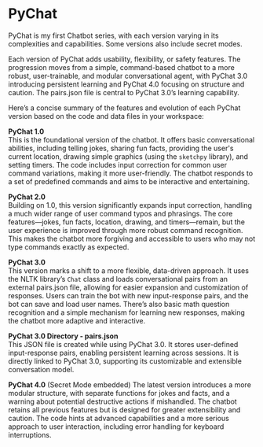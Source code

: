 # PyChat
PyChat is my first Chatbot series, with each version varying in its complexities and capabilities. Some versions also include secret modes.

Each version of PyChat adds usability, flexibility, or safety features. The progression moves from a simple, command-based chatbot to a more robust, user-trainable, and modular conversational agent, with PyChat 3.0 introducing persistent learning and PyChat 4.0 focusing on structure and caution. The pairs.json file is central to PyChat 3.0’s learning capability.

Here’s a concise summary of the features and evolution of each PyChat version based on the code and data files in your workspace:

**PyChat 1.0**  
This is the foundational version of the chatbot. It offers basic conversational abilities, including telling jokes, sharing fun facts, providing the user's current location, drawing simple graphics (using the `sketchpy` library), and setting timers. The code includes input correction for common user command variations, making it more user-friendly. The chatbot responds to a set of predefined commands and aims to be interactive and entertaining.

**PyChat 2.0**  
Building on 1.0, this version significantly expands input correction, handling a much wider range of user command typos and phrasings. The core features—jokes, fun facts, location, drawing, and timers—remain, but the user experience is improved through more robust command recognition. This makes the chatbot more forgiving and accessible to users who may not type commands exactly as expected.

**PyChat 3.0**  
This version marks a shift to a more flexible, data-driven approach. It uses the NLTK library’s `Chat` class and loads conversational pairs from an external pairs.json file, allowing for easier expansion and customization of responses. Users can train the bot with new input-response pairs, and the bot can save and load user names. There’s also basic math question recognition and a simple mechanism for learning new responses, making the chatbot more adaptive and interactive.

**PyChat 3.0 Directory - pairs.json**  
This JSON file is created while using PyChat 3.0. It stores user-defined input-response pairs, enabling persistent learning across sessions. It is directly linked to PyChat 3.0, supporting its customizable and extensible conversation model.

**PyChat 4.0**  (Secret Mode embedded)
The latest version introduces a more modular structure, with separate functions for jokes and facts, and a warning about potential destructive actions if mishandled. The chatbot retains all previous features but is designed for greater extensibility and caution. The code hints at advanced capabilities and a more serious approach to user interaction, including error handling for keyboard interruptions.
